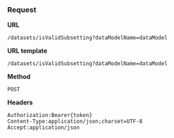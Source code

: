 ### Request

**URL**

`/datasets/isValidSubsetting?dataModelName=dataModel`

**URL template**

`/datasets/isValidSubsetting?dataModelName=dataModel`

**Method**

`POST`

**Headers**

`Authorization:Bearer{token}`  
`Content-Type:application/json;charset=UTF-8`  
`Accept:application/json`  
